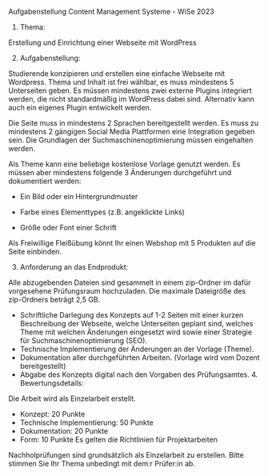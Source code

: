 Aufgabenstellung Content Management Systeme - WiSe 2023

1. Thema:

Erstellung und Einrichtung einer Webseite mit WordPress

2. Aufgabenstellung:

Studierende konzipieren und erstellen eine einfache Webseite mit Wordpress. Thema und Inhalt ist frei wählbar, es muss mindestens 5 Unterseiten geben. Es müssen mindestens zwei externe Plugins integriert werden, die nicht standardmäßig im WordPress dabei sind. Alternativ kann auch ein eigenes Plugin entwickelt werden.

Die Seite muss in mindestens 2 Sprachen bereitgestellt werden. Es muss zu mindestens 2 gängigen Social Media Plattformen eine Integration gegeben sein. Die Grundlagen der Suchmaschinenoptimierung müssen eingehalten werden.

Als Theme kann eine beliebige kostenlose Vorlage genutzt werden. Es müssen aber mindestens folgende 3 Änderungen durchgeführt und dokumentiert werden:

- Ein Bild oder ein Hintergrundmuster

- Farbe eines Elementtypes (z.B. angeklickte Links)

- Größe oder Font einer Schrift

Als Freiwillige Fleißübung könnt Ihr einen Webshop mit 5 Produkten auf die Seite einbinden.

3. Anforderung an das Endprodukt:

Alle abzugebenden Dateien sind gesammelt in einem zip-Ordner im dafür vorgesehene Prüfungsraum hochzuladen. Die maximale Dateigröße des zip-Ordners beträgt 2,5 GB.

- Schriftliche Darlegung des Konzepts auf 1-2 Seiten mit einer kurzen Beschreibung der Webseite, welche Unterseiten geplant sind, welches Theme mit welchen Änderungen eingesetzt wird sowie einer Strategie für Suchmaschinenoptimierung (SEO).
- Technische Implementierung der Änderungen an der Vorlage (Theme).
- Dokumentation aller durchgeführten Arbeiten. (Vorlage wird vom Dozent bereitgestellt)
- Abgabe des Konzepts digital nach den Vorgaben des Prüfungsamtes. 4. Bewertungsdetails:

Die Arbeit wird als Einzelarbeit erstellt.

- Konzept: 20 Punkte
- Technische Implementierung: 50 Punkte
- Dokumentation: 20 Punkte
- Form: 10 Punkte
  Es gelten die Richtlinien für Projektarbeiten

Nachholprüfungen sind grundsätzlich als Einzelarbeit zu erstellen. Bitte stimmen Sie Ihr Thema unbedingt mit dem:r Prüfer:in ab.
